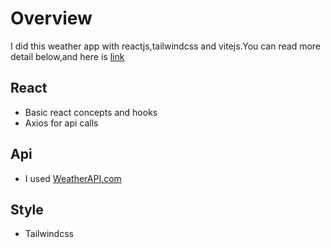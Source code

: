 # Overview
>
I did this weather app with reactjs,tailwindcss and vitejs.You can read more detail below,and here is [link](https://glittery-crumble-14e743.netlify.app/) 

## React
- Basic react concepts and hooks
- Axios for api calls

## Api 
- I used [WeatherAPI.com](https://rapidapi.com/weatherapi/api/weatherapi-com)

## Style
- Tailwindcss

